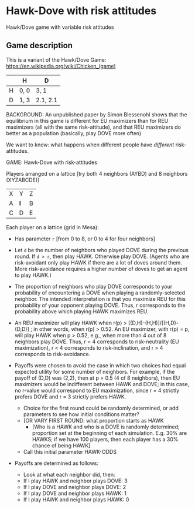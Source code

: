 # Hawk-Dove with risk attitudes

Hawk/Dove game with variable risk attitudes

## Game description

This is a variant of the Hawk/Dove Game: https://en.wikipedia.org/wiki/Chicken_(game)

| | H | D|
|-|-|-|
| H | 0, 0 | 3, 1|
| D |1, 3| 2.1, 2.1|

BACKGROUND: An unpublished paper by Simon Blessenohl shows that the equilibrium in this game is different for EU maximizers than for REU maximizers (all with the same risk-attitude), and that REU maximizers do better as a population (basically, play DOVE more often)

We want to know: what happens when different people have _different_ risk-attitudes.

GAME: Hawk-Dove with risk-attitudes

Players arranged on a lattice [try both 4 neighbors (AYBD) and 8 neighbors (XYZABCDE)]

| | | |
|-|-|-|
| X | Y |Z |
|A | **I** |  B |
| C | D | E |

 
Each player on a lattice (grid in Mesa):
- Has parameter `r` [from 0 to 8, or 0 to 4 for four neighbors]
- Let `d` be the number of neighbors who played DOVE during the previous round. If `d > r`, then play HAWK. Otherwise play DOVE. (Agents who are risk-avoidant only play HAWK if there are a lot of doves around them. More risk-avoidance requires a higher number of doves to get an agent to play HAWK.)
- The proportion of neighbors who play DOVE corresponds to your probability of encountering a DOVE when playing a randomly-selected neighbor. The intended interpretation is that you maximize REU for this probability of your opponent playing DOVE. Thus, r corresponds to the probability above which playing HAWK maximizes REU.
- An REU maximizer will play HAWK when r(p) > [(D,H)-(H,H)]/[(H,D)-(D,D)] ; in other words, when r(p) > 0.52. An EU maximizer, with r(p) = p, will play HAWK when p > 0.52, e.g., when more than 4 out of 8 neighbors play DOVE. Thus, r = 4 corresponds to risk-neutrality (EU maximization), r < 4 corresponds to risk-inclination, and r > 4 corresponds to risk-avoidance.
- Payoffs were chosen to avoid the case in which two choices had equal expected utility for some number of neighbors. For example, if the payoff of (D,D) was (2,2), then at p = 0.5 (4 of 8 neighbors), then EU maximizers would be indifferent between HAWK and DOVE; in this case, no r-value would correspond to EU maximization, since r = 4 strictly prefers DOVE and r = 3 strictly prefers HAWK.
  
  - Choice for the first round could be randomly determined, or add parameters to see how initial conditions matter?
  - [OR VARY FIRST ROUND: what proportion starts as HAWK
    - [Who is a HAWK and who is a DOVE is randomly determined; proportion set at the beginning of each simulation. E.g. 30% are HAWKS; if we have 100 players, then each player has a 30% chance of being HAWK]
   - Call this initial parameter HAWK-ODDS
- Payoffs are determined as follows:
   -  Look at what each neighbor did, then:
   -  If I play HAWK and neighbor plays DOVE: 3
   -  If I play DOVE and neighbor plays DOVE: 2
   -  If I play DOVE and neighbor plays HAWK: 1
   - If I play HAWK and neighbor plays HAWK: 0


